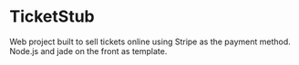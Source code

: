 # TicketStub
Web project built to sell tickets online using Stripe as the payment method.
Node.js and jade on the front as template.
